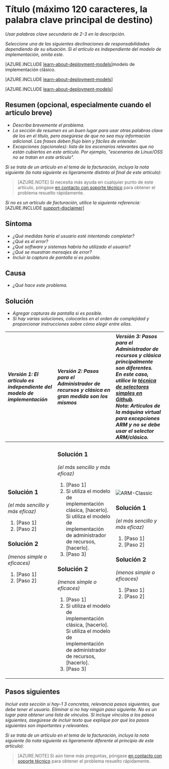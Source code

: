 <properties
   pageTitle="Título de la página que se muestra en los resultados de búsqueda y la pestaña del explorador"
   description="Descripción de artículo que se mostrarán en las páginas de inicio y en la mayoría de los resultados de búsqueda"
   services="service-name"
   documentationCenter="dev-center-name"
   authors="GitHub-alias-of-only-one-author"
   manager="manager-alias"
   editor=""
   tags="comma-separates-additional-tags-if-required"/>

<tags
   ms.service="required"
   ms.devlang="may be required"
   ms.topic="article"
   ms.tgt_pltfrm="may be required"
   ms.workload="required"
   ms.date="mm/dd/yyyy"
   ms.author="Your MSFT alias or your full email address;semicolon separates two or more"/>

# <a name="title-maximum-120-characters-target-the-primary-keyword"></a>Título (máximo 120 caracteres, la palabra clave principal de destino)

_Usar palabras clave secundario de 2-3 en la descripción._

_Seleccione una de las siguientes declinaciones de responsabilidades dependiendo de su situación. Si el artículo es independiente del modelo de implementación, omita este._

[AZURE.INCLUDE [learn-about-deployment-models](../../includes/learn-about-deployment-models-rm-include.md)]modelo de implementación clásico.

[AZURE.INCLUDE [learn-about-deployment-models](../../includes/learn-about-deployment-models-classic-include.md)]

[AZURE.INCLUDE [learn-about-deployment-models](../../learn-about-deployment-models-both-include.md)]

## <a name="summary-optional-especially-when-the-article-is-short"></a>Resumen (opcional, especialmente cuando el artículo breve)

- _Describa brevemente el problema._
- _La sección de resumen es un buen lugar para usar otras palabras clave de los en el título, pero asegúrese de que no sea muy información adicional. Las frases deben flujo bien y fáciles de entender._
- _Excepciones (opcionales): lista de los escenarios relevantes que no están cubiertos en este artículo. Por ejemplo, "escenarios de Linux/OSS no se tratan en este artículo"._

_Si se trata de un artículo en el tema de la facturación, incluya la nota siguiente (la nota siguiente es ligeramente distinto al final de este artículo):_
> [AZURE.NOTE] Si necesita más ayuda en cualquier punto de este artículo, póngase [en contacto con soporte técnico](https://portal.azure.com/?#blade/Microsoft_Azure_Support/HelpAndSupportBlade) para obtener el problema resuelto rápidamente.

_Si no es un artículo de facturación, utilice la siguiente referencia:_
[AZURE.INCLUDE [support-disclaimer](../../includes/support-disclaimer.md)]

## <a name="symptom"></a>Síntoma

- _¿Qué medidas haría el usuario esté intentando completar?_
- _¿Qué es el error?_
- _¿Qué software y sistemas habría ha utilizado el usuario?_
- _¿Qué se muestran mensajes de error?_
- _Incluir la captura de pantalla si es posible._

## <a name="cause"></a>Causa

- _¿Qué hace este problema._

## <a name="solution"></a>Solución

- _Agregar capturas de pantalla si es posible._
- _Si hay varias soluciones, colocarlos en el orden de complejidad y proporcionar instrucciones sobre cómo elegir entre ellas._

| <em>Versión 1: El artículo es independiente del modelo de implementación</em> | <em>Versión 2: Pasos para el Administrador de recursos y clásica en gran medida son los mismos</em> | <em>Versión 3: Pasos para el Administrador de recursos y clásica principalmente son diferentes. <br />En este caso, utilice la <a href="https://github.com/Azure/azure-content-pr/blob/master/contributor-guide/custom-markdown-extensions.md#simple-selectors">técnica de selectores simples en Github</a>. <br />Nota: Artículos de la máquina virtual para excepciones ARM y no se debe usar el selector ARM/clásico.</em> |
|:------------------------------------------------------|:-----------------------------------------------------------|:----------------------------------------------------------------------------------------------------------------------------------------------------------------------------|
| <p><h3>Solución 1</h3><em>(el más sencillo y más eficaz)</em></p><ol><li>[Paso 1]</li><li>[Paso 2]</li></ol><p><h3>Solución 2</h3><em>(menos simple o eficaces)</em></p><ol><li>[Paso 1]</li><li>[Paso 2]</li></ol><br /><br /><br /><br /><br /><br /><br /><br /> | <p><h3>Solución 1</h3><em>(el más sencillo y más eficaz)</em></p><ol><li>[Paso 1]</li><li>Si utiliza el modelo de implementación clásica, [hacerlo].<br />Si utiliza el modelo de implementación de administrador de recursos, [hacerlo].</li><li>[Paso 3]</li></ol><p><h3>Solución 2</h3><em>(menos simple o eficaces)</em></p><ol><li>[Paso 1]</li><li>Si utiliza el modelo de implementación clásica, [hacerlo].<br />Si utiliza el modelo de implementación de administrador de recursos, [hacerlo].</li><li>[Paso 3]</li></ol> | <img src="media/markdown-template-for-support-articles-symptom-cause-resolution/rm-classic.png" alt="ARM-Classic"><p><h3>Solución 1</h3><em>(el más sencillo y más eficaz)</em></p><ol><li>[Paso 1]</li><li>[Paso 2]</li></ol><p><h3>Solución 2</h3><em>(menos simple o eficaces)</em></p><ol><li>[Paso 1]</li><li>[Paso 2]</li></ol><br /><br /><br /><br /> |

## <a name="next-steps"></a>Pasos siguientes
_Incluir esta sección si hay-1 3 concretas, relevancia pasos siguientes, que debe tener el usuario. Eliminar si no hay ningún paso siguiente. No es un lugar para obtener una lista de vínculos. Si incluye vínculos a los pasos siguientes, asegúrese de incluir texto que explique por qué los pasos siguientes son importantes y relevantes._

_Si se trata de un artículo en el tema de la facturación, incluya la nota siguiente (la nota siguiente es ligeramente diferente al principio de este artículo):_
> [AZURE.NOTE] Si aún tiene más preguntas, póngase [en contacto con soporte técnico](https://portal.azure.com/?#blade/Microsoft_Azure_Support/HelpAndSupportBlade) para obtener el problema resuelto rápidamente.
